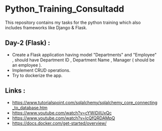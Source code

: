 # Python_Training_Consultadd

This repository contains my tasks for the python training which also includes frameworks like Django & Flask.

## Day-2 (Flask) :

* Create a Flask application having model "Departments" and "Employee" , should have Department ID , Department Name , Manager ( should be an employee ).
* Implement CRUD operations.           
* Try to dockerize the app.

## Links :

* https://www.tutorialspoint.com/sqlalchemy/sqlalchemy_core_connecting_to_database.htm
* https://www.youtube.com/watch?v=cYWiDiIUxQc
* https://www.youtube.com/watch?v=lcQfQRDAMpQ
* https://docs.docker.com/get-started/overview/
